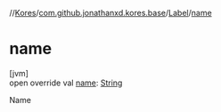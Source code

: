 //[Kores](../../../index.md)/[com.github.jonathanxd.kores.base](../index.md)/[Label](index.md)/[name](name.md)

# name

[jvm]\
open override val [name](name.md): [String](https://kotlinlang.org/api/latest/jvm/stdlib/kotlin/-string/index.html)

Name
